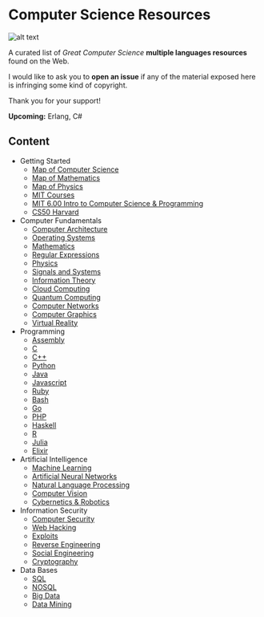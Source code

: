 # Computer Science Resources

![alt text](https://i.imgur.com/yuAUJtQ.png "")

A curated list of *Great Computer Science* **multiple languages resources** found on the Web. 

I would like to ask you to **open an issue** if any of the material exposed here is infringing some kind of copyright. 

Thank you for your support!

**Upcoming:** Erlang, C#

## Content

- Getting Started
  - [Map of Computer Science](https://www.youtube.com/watch?v=SzJ46YA_RaA)
  - [Map of Mathematics](https://www.youtube.com/watch?v=OmJ-4B-mS-Y)
  - [Map of Physics](https://www.youtube.com/watch?v=ZihywtixUYo&t)
  - [MIT Courses](https://ocw.mit.edu/courses/electrical-engineering-and-computer-science/)
  - [MIT 6.00 Intro to Computer Science & Programming](https://www.youtube.com/watch?v=k6U-i4gXkLM&list=PL4C4720A6F225E074)
  - [CS50 Harvard](https://www.youtube.com/watch?v=y62zj9ozPOM&list=PLhQjrBD2T3828ZVcVzEIhsHVgjANGZveu)
- Computer Fundamentals
  - [Computer Architecture](https://github.com/the-akira/computer_science_web_resources/blob/master/db/computer_architecture.md)
  - [Operating Systems](https://github.com/the-akira/computer_science_web_resources/blob/master/db/operating_systems.md)
  - [Mathematics](https://github.com/the-akira/computer_science_web_resources/blob/master/db/mathematics.md)
  - [Regular Expressions](https://github.com/the-akira/computer_science_web_resources/blob/master/db/regular_expressions.md)
  - [Physics](https://github.com/the-akira/computer_science_web_resources/blob/master/db/physics.md)
  - [Signals and Systems](https://github.com/the-akira/Computer_Science_Web_Resources/blob/master/db/signals_systems.md)
  - [Information Theory](https://github.com/the-akira/Computer-Science-Resources/blob/master/db/information_theory.md)
  - [Cloud Computing](https://github.com/the-akira/computer_science_web_resources/blob/master/db/cloud_computing.md)
  - [Quantum Computing](https://github.com/the-akira/computer_science_web_resources/blob/master/db/quantum_computing.md)
  - [Computer Networks](https://github.com/the-akira/computer_science_web_resources/blob/master/db/computer_networks.md)
  - [Computer Graphics](https://github.com/the-akira/Computer_Science_Web_Resources/blob/master/db/computer_graphics.md)
  - [Virtual Reality](https://github.com/the-akira/Computer_Science_Web_Resources/blob/master/db/virtual_reality.md)
- Programming
  - [Assembly](https://github.com/the-akira/computer_science_web_resources/blob/master/db/assembly.md)
  - [C](https://github.com/the-akira/computer_science_web_resources/blob/master/db/c.md)
  - [C++](https://github.com/the-akira/computer_science_web_resources/blob/master/db/cpp.md)
  - [Python](https://github.com/the-akira/computer_science_web_resources/blob/master/db/python.md)
  - [Java](https://github.com/the-akira/computer_science_web_resources/blob/master/db/java.md)
  - [Javascript](https://github.com/the-akira/computer_science_web_resources/blob/master/db/javascript.md)
  - [Ruby](https://github.com/the-akira/computer_science_web_resources/blob/master/db/ruby.md)
  - [Bash](https://github.com/the-akira/computer_science_web_resources/blob/master/db/bash.md)
  - [Go](https://github.com/the-akira/computer_science_web_resources/blob/master/db/go.md)
  - [PHP](https://github.com/the-akira/computer_science_web_resources/blob/master/db/php.md)
  - [Haskell](https://github.com/the-akira/Computer_Science_Web_Resources/blob/master/db/haskell.md)
  - [R](https://github.com/the-akira/Computer_Science_Web_Resources/blob/master/db/r.md)
  - [Julia](https://github.com/the-akira/Computer_Science_Web_Resources/blob/master/db/julia.md)
  - [Elixir](https://github.com/the-akira/Computer_Science_Web_Resources/blob/master/db/elixir.md)
- Artificial Intelligence
  - [Machine Learning](https://github.com/the-akira/computer_science_web_resources/blob/master/db/machine_learning.md)
  - [Artificial Neural Networks](https://github.com/the-akira/Computer_Science_Web_Resources/blob/master/db/artificial_neural_network.md)
  - [Natural Language Processing](https://github.com/the-akira/computer_science_web_resources/blob/master/db/natural_language_processing.md)
  - [Computer Vision](https://github.com/the-akira/Computer_Science_Web_Resources/blob/master/db/computer_vision.md)
  - [Cybernetics & Robotics](https://github.com/the-akira/computer_science_web_resources/blob/master/db/cybernetics_and_robotics.md)
- Information Security
  - [Computer Security](https://github.com/the-akira/computer_science_web_resources/blob/master/db/cyber_security.md)
  - [Web Hacking](https://github.com/the-akira/computer_science_web_resources/blob/master/db/web_hacking.md)
  - [Exploits](https://github.com/the-akira/computer_science_web_resources/blob/master/db/exploits.md) 
  - [Reverse Engineering](https://github.com/the-akira/computer_science_web_resources/blob/master/db/reverse_engineering.md)
  - [Social Engineering](https://github.com/the-akira/computer_science_web_resources/blob/master/db/social_engineering.md)
  - [Cryptography](https://github.com/the-akira/computer_science_web_resources/blob/master/db/cryptography.md)
- Data Bases
  - [SQL](https://github.com/the-akira/computer_science_web_resources/blob/master/db/sql.md)
  - [NOSQL](https://github.com/the-akira/computer_science_web_resources/blob/master/db/nosql.md)
  - [Big Data](https://github.com/the-akira/computer_science_web_resources/blob/master/db/big_data.md)
  - [Data Mining](https://github.com/the-akira/computer_science_web_resources/blob/master/db/data_mining.md)
